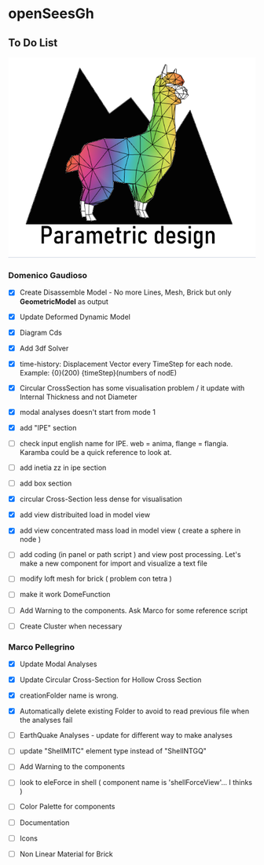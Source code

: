 # openSeesGh

## To Do List
![Screenshot](AlpacaLogo.png)

### Domenico Gaudioso

* [x] Create Disassemble Model - No more Lines, Mesh, Brick but only **GeometricModel** as output
* [x] Update Deformed Dynamic Model
* [x] Diagram Cds
* [x] Add 3df Solver
* [x] time-history: Displacement Vector every TimeStep for each node. Example: {0}(200)   {timeStep}(numbers of nodE)
* [x] Circular CrossSection has some visualisation problem / it update with Internal Thickness and not Diameter
* [x] modal analyses doesn't start from mode 1
* [x] add "IPE" section

* [ ] check input english name for IPE. web = anima, flange = flangia. Karamba could be a quick reference to look at.
* [ ] add inetia zz in ipe section
* [ ] add box section

* [x] circular Cross-Section less dense for visualisation
* [x] add view distribuited load in model view
* [x] add view concentrated mass load in model view ( create a sphere in node )
* [ ] add coding (in panel or path script ) and view post processing. Let's make a new component for import and visualize a text file
* [ ] modify loft mesh for brick ( problem con tetra )
* [ ] make it work DomeFunction
* [ ] Add Warning to the components. Ask Marco for some reference script
* [ ] Create Cluster when necessary



### Marco Pellegrino

* [x] Update Modal Analyses
* [x] Update Circular Cross-Section for Hollow Cross Section
* [x] creationFolder name is wrong. 
* [x] Automatically delete existing Folder to avoid to read previous file when the analyses fail

* [ ] EarthQuake Analyses - update for different way to make analyses
* [ ] update "ShellMITC" element type instead of "ShellNTGQ"
* [ ] Add Warning to the components
* [ ] look to eleForce in shell ( component name is 'shellForceView'... I thinks )

* [ ] Color Palette for components
* [ ] Documentation
* [ ] Icons


* [ ] Non Linear Material for Brick
